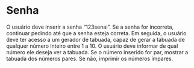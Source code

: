 # Senha
O usuário deve inserir a senha “123senai”. Se a senha for incorreta, continuar pedindo até que a senha esteja correta.
Em seguida, o usuário deve ter acesso a um gerador de tabuada, capaz de gerar a tabuada de qualquer número inteiro entre 1 a 10. 
O usuário deve informar de qual número ele deseja ver a tabuada. Se o número inserido for par, mostrar a tabuada dos números
pares. Se não, imprimir os números ímpares.
